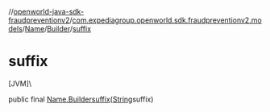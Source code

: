 //[openworld-java-sdk-fraudpreventionv2](../../../../index.md)/[com.expediagroup.openworld.sdk.fraudpreventionv2.models](../../index.md)/[Name](../index.md)/[Builder](index.md)/[suffix](suffix.md)

# suffix

[JVM]\

public final [Name.Builder](index.md)[suffix](suffix.md)([String](https://docs.oracle.com/javase/8/docs/api/java/lang/String.html)suffix)

